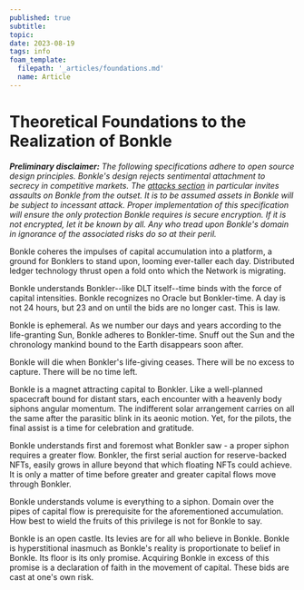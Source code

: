 ```yaml
---
published: true
subtitle:
topic:
date: 2023-08-19
tags: info
foam_template:
  filepath: '_articles/foundations.md'
  name: Article
---
```


# Theoretical Foundations to the Realization of Bonkle

***Preliminary disclaimer:*** *The following specifications adhere to open source design principles. Bonkle's design rejects sentimental attachment to secrecy in competitive markets. The <a class="wiki-link" href="/articles/attacks">attacks section</a> in particular invites assaults on Bonkle from the outset. It is to be assumed assets in Bonkle will be subject to incessant attack. Proper implementation of this specification will ensure the only protection Bonkle requires is secure encryption. If it is not encrypted, let it be known by all. Any who tread upon Bonkle's domain in ignorance of the associated risks do so at their peril.*

Bonkle coheres the impulses of capital accumulation into a platform, a ground for Bonklers to stand upon, looming ever-taller each day. Distributed ledger technology thrust open a fold onto which the Network is migrating.

Bonkle understands Bonkler--like DLT itself--time binds with the force of capital intensities. Bonkle recognizes no Oracle but Bonkler-time. A day is not 24 hours, but 23 and on until the bids are no longer cast. This is law.

Bonkle is ephemeral. As we number our days and years according to the life-granting Sun, Bonkle adheres to Bonkler-time. Snuff out the Sun and the chronology mankind bound to the Earth disappears soon after.

Bonkle will die when Bonkler's life-giving ceases. There will be no excess to capture. There will be no time left.

Bonkle is a magnet attracting capital to Bonkler. Like a well-planned spacecraft bound for distant stars, each encounter with a heavenly body siphons angular momentum. The indifferent solar arrangement carries on all the same after the parasitic blink in its aeonic motion. Yet, for the pilots, the final assist is a time for celebration and gratitude.

Bonkle understands first and foremost what Bonkler saw - a proper siphon requires a greater flow. Bonkler, the first serial auction for reserve-backed NFTs, easily grows in allure beyond that which floating NFTs could achieve. It is only a matter of time before greater and greater capital flows move through Bonkler.

Bonkle understands volume is everything to a siphon. Domain over the pipes of capital flow is prerequisite for the aforementioned accumulation. How best to wield the fruits of this privilege is not for Bonkle to say.

Bonkle is an open castle. Its levies are for all who believe in Bonkle. Bonkle is hyperstitional inasmuch as Bonkle's reality is proportionate to belief in Bonkle. Its floor is its only promise. Acquiring Bonkle in excess of this promise is a declaration of faith in the movement of capital. These bids are cast at one's own risk.